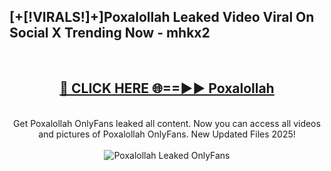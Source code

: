 <h2>[+[!VIRALS!]+]Poxalollah Leaked Video Viral On Social X Trending Now - mhkx2</h2>
<br>
<div align="center">
<h2><a href="https://libra.edu.pl?Poxalollah" rel="nofollow">🔴 CLICK HERE 🌐==►► Poxalollah</a></h2>
<br>
Get Poxalollah OnlyFans leaked all content. Now you can access all videos and pictures of Poxalollah OnlyFans. New Updated Files 2025!
<br>
<br>
<a href="https://libra.edu.pl?Poxalollah" rel="nofollow" data-target="animated-image.originalLink"><img src="https://i.ibb.co.com/WyWwxjT/player-gif2.gif" alt="Poxalollah Leaked OnlyFans" style="max-width: 100%; display: inline-block;" data-target="animated-image.originalImage"></a>
</div>
<br>